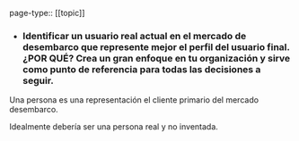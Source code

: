 page-type:: [[topic]]
- ### Identificar un usuario real actual en el mercado de desembarco que represente mejor el perfil del usuario final. ¿POR QUÉ? Crea un gran enfoque en tu organización y sirve como punto de referencia para todas las decisiones a seguir.

Una persona es una representación el cliente primario del mercado desembarco.

Idealmente debería ser una persona real y no inventada.



